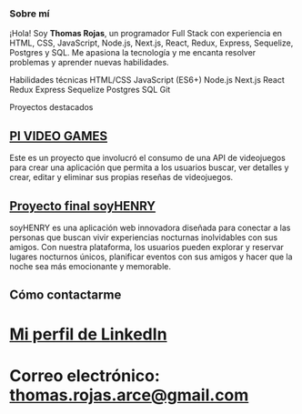 ### Sobre mí

¡Hola! Soy **Thomas Rojas**, un programador Full Stack con experiencia en HTML, CSS, JavaScript, Node.js, Next.js, React, Redux, Express, Sequelize, Postgres y SQL. Me apasiona la tecnología y me encanta resolver problemas y aprender nuevas habilidades.

Habilidades técnicas
HTML/CSS
JavaScript (ES6+)
Node.js
Next.js
React
Redux
Express
Sequelize
Postgres
SQL
Git

Proyectos destacados


## [PI VIDEO GAMES](https://github.com/ThomRojas/PI-Henry-project-VIDEO-GAMES)
Este es un proyecto que involucró el consumo de una API de videojuegos para crear una aplicación que permita a los usuarios buscar, ver detalles y crear, editar y eliminar sus propias reseñas de videojuegos.


## [Proyecto final soyHENRY](https://github.com/Gasnis/Grupo13-PF)
soyHENRY es una aplicación web innovadora diseñada para conectar a las personas que buscan vivir experiencias nocturnas inolvidables con sus amigos. Con nuestra plataforma, los usuarios pueden explorar y reservar lugares nocturnos únicos, planificar eventos con sus amigos y hacer que la noche sea más emocionante y memorable.

## Cómo contactarme
# [Mi perfil de LinkedIn]( https://www.linkedin.com/in/thomrojas/)
# Correo electrónico: thomas.rojas.arce@gmail.com
